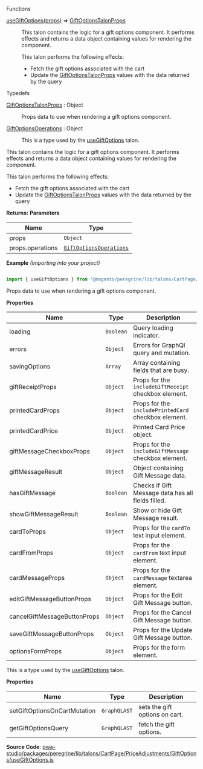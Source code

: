 
Functions

<dl>
<dt><a href="#useGiftOptions">useGiftOptions(props)</a> ⇒ <inlineCode><a href="#GiftOptionsTalonProps">GiftOptionsTalonProps</a></inlineCode></dt>
<dd>

This talon contains the logic for a gift options component.
It performs effects and returns a data object containing values for rendering the component.

This talon performs the following effects:

- Fetch the gift options associated with the cart
- Update the [GiftOptionsTalonProps](#GiftOptionsTalonProps) values with the data returned by the query

</dd>
</dl>

Typedefs

<dl>
<dt><a href="#GiftOptionsTalonProps">GiftOptionsTalonProps</a> : <inlineCode>Object</inlineCode></dt>
<dd>

Props data to use when rendering a gift options component.

</dd>
<dt><a href="#GiftOptionsOperations">GiftOptionsOperations</a> : <inlineCode>Object</inlineCode></dt>
<dd>

This is a type used by the [useGiftOptions](#useGiftOptions) talon.

</dd>
</dl>

This talon contains the logic for a gift options component.
It performs effects and returns a data object containing values for rendering the component.

This talon performs the following effects:

- Fetch the gift options associated with the cart
- Update the [GiftOptionsTalonProps](#GiftOptionsTalonProps) values with the data returned by the query

**Returns:**
**Parameters**

| Name | Type |
| --- | --- |
| props | `Object` |
| props.operations | [`GiftOptionsOperations`](#GiftOptionsOperations) | 

**Example** *(Importing into your project)*

```js

import { useGiftOptions } from '@magento/peregrine/lib/talons/CartPage/GiftOptions/useGiftOptions';
```

Props data to use when rendering a gift options component.

**Properties**

| Name | Type | Description |
| --- | --- | --- |
| loading | `Boolean` | Query loading indicator. |
| errors | `Object` | Errors for GraphQl query and mutation. |
| savingOptions | `Array` | Array containing fields that are busy. |
| giftReceiptProps | `Object` | Props for the `includeGiftReceipt` checkbox element. |
| printedCardProps | `Object` | Props for the `includePrintedCard` checkbox element. |
| printedCardPrice | `Object` | Printed Card Price object. |
| giftMessageCheckboxProps | `Object` | Props for the `includeGiftMessage` checkbox element. |
| giftMessageResult | `Object` | Object containing Gift Message data. |
| hasGiftMessage | `Boolean` | Checks if Gift Message data has all fields filled. |
| showGiftMessageResult | `Boolean` | Show or hide Gift Message result. |
| cardToProps | `Object` | Props for the `cardTo` text input element. |
| cardFromProps | `Object` | Props for the `cardFrom` text input element. |
| cardMessageProps | `Object` | Props for the `cardMessage` textarea element. |
| editGiftMessageButtonProps | `Object` | Props for the Edit Gift Message button. |
| cancelGiftMessageButtonProps | `Object` | Props for the Cancel Gift Message button. |
| saveGiftMessageButtonProps | `Object` | Props for the Update Gift Message button. |
| optionsFormProps | `Object` | Props for the form element. |

This is a type used by the [useGiftOptions](#useGiftOptions) talon.

**Properties**

| Name | Type | Description |
| --- | --- | --- |
| setGiftOptionsOnCartMutation | `GraphQLAST` | sets the gift options on cart. |
| getGiftOptionsQuery | `GraphQLAST` | fetch the gift options. |

**Source Code**: [pwa-studio/packages/peregrine/lib/talons/CartPage/PriceAdjustments/GiftOptions/useGiftOptions.js](https://github.com/magento/pwa-studio/blob/develop/packages/peregrine/lib/talons/CartPage/PriceAdjustments/GiftOptions/useGiftOptions.js)

